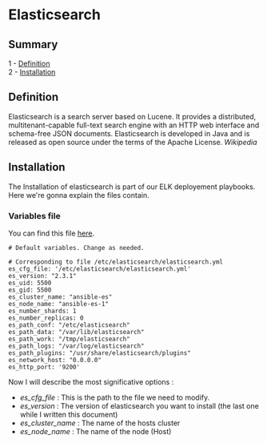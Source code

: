 # Elasticsearch

## Summary
1 - [Definition](#Definition)  
2 - [Installation](#Installation)  

## Definition

Elasticsearch is a search server based on Lucene. It provides a distributed, multitenant-capable full-text search engine with an HTTP web interface and schema-free JSON documents. Elasticsearch is developed in Java and is released as open source under the terms of the Apache License. *Wikipedia*

## Installation

The Installation of elasticsearch is part of our ELK deployement playbooks. Here we're gonna explain the files contain.

### Variables file

You can find this file [here](../playbooks/elk/elasticsearch/defaults/elasticsearch_options.yml).
```
# Default variables. Change as needed.

# Corresponding to file /etc/elasticsearch/elasticsearch.yml
es_cfg_file: '/etc/elasticsearch/elasticsearch.yml'
es_version: "2.3.1"
es_uid: 5500
es_gid: 5500
es_cluster_name: "ansible-es"
es_node_name: "ansible-es-1"
es_number_shards: 1
es_number_replicas: 0
es_path_conf: "/etc/elasticsearch"
es_path_data: "/var/lib/elasticsearch"
es_path_work: "/tmp/elasticsearch"
es_path_logs: "/var/log/elasticsearch"
es_path_plugins: "/usr/share/elasticsearch/plugins"
es_network_host: "0.0.0.0"
es_http_port: '9200'
```

Now I will describe the most significative options :  
* *es_cfg_file* : This is the path to the file we need to modify.  
* *es_version* : The version of elasticsearch you want to install (the last one while I written this document)
* *es_cluster_name* : The name of the hosts cluster
* *es_node_name* : The name of the node (Host)
